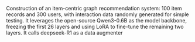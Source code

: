 Construction of an item-centric graph recommendation system: 
100 item records and 300 users, with interaction data randomly generated for simple testing.
 It leverages the open-source Qwen3-0.6B as the model backbone, freezing the first 26 layers and using LoRA to fine-tune the remaining two layers. 
It calls deepseek-R1 as a data augmenter
